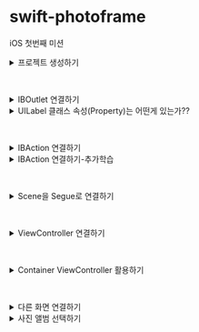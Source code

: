 # swift-photoframe
iOS 첫번째 미션

<details>
<summary>프로젝트 생성하기</summary>

## 주요 작업

- [x]  미션해결 저장소를 fork하고 clone한다.
- [x]  iOS 템플릿으로 프로젝트 생성한다.
- [x]  미션 해결하고 변경된 파일을 commit하고 원격 저장소에 push한다.
- [x]  GitHub 사이트에서 upstream 저장소에 PR 보낸다.
- [x]  PR 머지 이후 최종 버전을 로컬로 pull 가져온다.

## 학습 키워드

**Pull Request 하기 위한 과정들..**

1. Fork
2. clone, remote설정
3. branch 생성
4. 수정 작업 후 add, commit, push
5. Pull Request 생성
6. 코드리뷰, Merge Pull Reqest
7. Merge 이후 branch 삭제 및 동기화

**TabBarController :** 여러 뷰를 컨트롤러를 관리하는 컨테이너 뷰 컨트롤러

**ViewDidLoad :** 뷰의 컨트롤러가 메모리에 로드되고 난 후에 호출된다.

뷰의 로딩이 완료되었을 때, 시스템에 의해 자동으로 호출되기 때문에 초기화면을 구성하는 용도로 메서드를 주로 사용한다.

## 고민과 해결

첫 번째 Scene에 Custom Class를 ViewController지정하기
<img width="260" alt="스크린샷 2024-03-04 오후 5 04 06" src="https://github.com/joho2022/joho2022/assets/104732020/2a0f3841-bb56-4d27-9cd0-5a2cea5ff9e2">

## 결과
<img width="201" alt="스크린샷 2024-03-05 오후 12 13 33" src="https://github.com/joho2022/joho2022/assets/104732020/d189fa6c-c2ca-4561-a6a2-0508eca32d51">

## UITabBarController 와 UITabBar?
- UITabBarController
  
여러 뷰 컨트롤러를 관리하는 컨테이너 뷰 컨트롤러이다. 사용자가 탭 바의 탭을 선택하면, UITabBarController는 해당 탭에 연결된 뷰 컨트롤러의 뷰를 표시한다. ex) 사용자가 쉽게 접근할 수 있도록 하기 위해 사용한다.

- UITabBar

하나 이상의 탭 바 아이템을 표시하는 컨트롤이다. 일반적으로 하단 모서리에 위치하고, TabBar 내의 TabItem을 직접 추가, 삭제, 변경, 선택에 대한 응답을 제어하기 위해서는 delegate를 사용해야 한다.

## UITabBarController 와 UITabBar의 차이점
  UITabBarController는 탭 바 인터페이스를 가지는 컨테이너 뷰 컨트롤러이며,
  UITabBar는 단지 탭 바 UI 컴포넌트 자체를 나타내며, 탭 바 아이템의 선택과 관련된 동작은 직접 관리해야 한다.
  
  
## 관련 클래스
- UITabBarItem
탭 바에서 각 탭을 나타내는 아이템이다. 타이틀, 이미지, 선택된 이미지 등을 설정할 수 있다.

- UINavigationController
뷰 컨트롤러의 한 종류로, 네비게이션 스택 관리를 위해 사용된다.
ViewController는 계층을 이루면서 구성하고, 대표적으로 알려진 것이 NavigationController, TabBarController 이다..
 
</div>
</details>

&nbsp;

<details>
<summary>IBOutlet 연결하기</summary>

## 주요 작업

- [x]  First Scene에 있는 UILabel을 IBOutle으로 연결한다.
- [x]  연결한 아웃렛 변수에 값을 변경한다.
- [x]  firstLabel의 속성을 변경한다.

## 학습 키워드

**IBOutlet :** 스토리보드나 XIB 파일 내의 뷰와 같은 인터페이스 요소들을 코드 내의 변수나 상수에 연결할 수 있는 키워드

**Storyboard :** iOS와 macOS 앱 개발에 사용되는 시각적 도구로, Interface Builder의 일부

## 고민과 해결
<img width="260" alt="스크린샷 2024-03-05 오전 10 22 08" src="https://github.com/codesquad-members-2024/swift-photoframe/assets/104732020/dbbafe88-b152-4fcb-b275-44a6190d551f">
글자가 잘리는 현상 발생

- firstLabel.numberOfLines = 0 : 여러 줄의 텍스트를 표시할 수 있음, 현재 가로 줄을 해결해야하기 때문에 해결 안됨
- Label을 만들때 Label의 크기를 조절안해서 발생 → 크기를 조절함

## 결과
<img width="201" alt="스크린샷 2024-03-05 오후 12 13 33" src="https://github.com/joho2022/joho2022/assets/104732020/d189fa6c-c2ca-4561-a6a2-0508eca32d51">

</div>
</details>


<details>
<summary>UILabel 클래스 속성(Property)는 어떤게 있는가??</summary>

### text

레이블이 표시하는 기본 문자열, 이 속성을 통해 레이블에 표시될 텍스트를 넣을 수 있다

### **attributedText**

**NSAttributedString** 객체를 사용하여 문자열에 스타일을 적용할 수 있다.

1. example
<img width="290" alt="스크린샷 2024-03-05 오전 10 51 27" src="https://github.com/codesquad-members-2024/swift-photoframe/assets/104732020/229fdec5-8649-434e-a330-eccb35ccf35e">

```swift 
let fullText = firstLabel.text ?? ""
let attributedString = NSMutableAttributedString(string: fullText)
        
let range1 = (fullText as NSString).range(of: "KAI")
        
attributedString.addAttribute(.foregroundColor, value: UIColor.blue, range: range1)
        
let range2 = (fullText as NSString).range(of: "액자")
        
attributedString.addAttribute(.foregroundColor, value: UIColor.blue, range: range2)
firstLabel.attributedText = attributedString
```

### **textColor**

레이블 텍스트의 색상

- example
```swift
myLabel.textColor = UIColor.red

// RGB 값을 사용한 커스텀 색상
myLabel.textColor = UIColor(red: 0.1, green: 0.6, blue: 0.4, alpha: 1.0)
```

### **textAlignment**

텍스트의 수평 정렬을 결정한다.
![textAlignment](https://github.com/codesquad-members-2024/swift-photoframe/assets/104732020/8dd55150-eb03-471f-a218-c9cd3afd226e)

### **font**
```swift
// 기본 시스템 폰트 사용
firstLabel.font = UIFont.systemFont(ofSize: 40)

// 시스템 폰트 사용, 두께는 bold
firstLabel.font = UIFont.boldSystemFont(ofSize: 40)

// 시스템 폰트 사용, 두께는 semibold
firstLabel.font = UIFont.systemFont(ofSize: 40, weight: .semibold)

// 이탤릭 시스템 폰트 사용
firstLabel.font = UIFont.italicSystemFont(ofSize: 40)
```

### **lineBreakMode, lineBreakStrategy**

텍스트의 줄 바꿈 처리 방식을 결정하는 속성이다.

- **lineBreakMode**

UILabel이 여러 줄의 텍스트를 표시할 수 없을 때 줄바꿈을 결정한다.

```swift
.byWordWrapping: 단어 단위로 줄바꿈, 가장 기본적인 줄 바꿈 방식
.byCharWrapping: 문자 단위로 줄바꿈
.byClipping: 텍스트가 레이블 경계를 넘어가면 잘라낸다.
.byTruncatingHead: 텍스트의 앞부분을 생략하고 끝부분을 보여준다.
.byTruncatingTail: 텍스트의 끝부분을 생략한다.
.byTruncatingMiddle: 텍스트의 중간을 생략하고 앞뒤를 보여준다.
```

- **lineBreakStrategy**

iOS 13.0 이상에서 도입되었다. 텍스트의 줄바꿈 방식을 더 세밀하게 제어한다.
```swift
.pushOut: 가능한 한 줄바꿈을 피하여 단어들을 밀어낸다.
.hangulWordPriority: 한글 처리에 최적화된 줄바꿈을 사용한다. (주로 한글 텍스트에 적용)
.standard: 표준 줄바꿈 규칙을 사용한다.
```

### **isEnabled**

레이블이 활성화되어 있는지 여부 결정한다.

false를 설정하면 텍스트 색상이 흐려짐

## **텍스트 레이아웃**

### numberOfLines

텍스트를 표시할 최대 줄 수, 0으로 설정되면 무제한 줄을 표시할 수 있고, 텍스트의 야에 따라 높이가 조정된다

### **adjustsFontSizeToFitWidth**

속성이 true되면, 레이블의 너비에 맞춰서 텍스트 폰트크기가 자동으로 조정된다.

### **baselineAdjustment**

폰트 크기가 조정될 때 기준선의 조정방식을 결정한다.

### **minimumScaleFactor**

**adjustsFontSizeToFitWidth** 속성이 true인 경우, 텍스트 폰트 크기를 줄일 수 있는 최소 비율을 지정한다.

## 하이라이트

### highlightedTextColor

레이블의 텍스트에 적용된 강조 표시 색상

### isHighlighted

강조 표시로 레이블을 그릴지 여부를 나타내는 부울값

## 그림자

### shadowColor

텍스트의 그림자 색상

### shadowOffset

텍스트의 그림자 오프셋 (점 단위, 크기 및 방향 지정한다.)

</div>
</details>

&nbsp;

<details>
<summary>IBAction 연결하기</summary>

## 주요 작업

- [x]  IBAction을 연결하고 원하는 로직을 구현한다.
- [x]  버튼에 IBAction을 추가할 때 이벤트 종류를 학습한다.

## 학습 키워드

**IBAction : UI 요소(버튼)를 사용자가 해당 요소와 상호작용할 때 발생하는 이벤트를 코드 내의 메서드와 연결하기 위해 사용되는 키워드**

**UIButton : 사용자 상호 작용에 응답하여 사용자 지정 코드를 실행하는 컨트롤,** 

1. 사용자가 버튼을 탭할 때 특정 작업을 수행
2. 다양한 스타일 지원 (텍스트, 이미지), 
3. 상태에 따른 변화: **UIButton**은 다양한 상태(**normal**, **highlighted**, **disabled** 등)를 가진다.

## 고민과 해결

### IBOutlet 변수명 변경하는 법

마우스 우측클릭 → Refactor → Rename : @IBOutlet변수의 이름을 스토리보드와 연동을 유지한 채 변경 가능함

### IBAction 삭제 시 주의할 점

1. 코드 내 IBAction을 지워도 완벽하게 삭제되지 않음
2. IBAction을 연결한 객체를 클릭한 뒤 확인해보면 남아있는 action의 x를 눌러줘야 완벽하게 삭제가 된다.
<img width="644" alt="스크린샷 2024-03-05 오후 2 36 28" src="https://github.com/codesquad-members-2024/swift-photoframe/assets/104732020/d5a5a6d0-ed19-4088-9af4-c6ee205865f1">

    

## 결과

### Before

<img width="417" alt="스크린샷 2024-03-05 오후 2 39 05" src="https://github.com/codesquad-members-2024/swift-photoframe/assets/104732020/e864dbdb-0a81-4553-9759-41b3736be072">

### After
<img width="417" alt="스크린샷 2024-03-05 오후 2 39 13" src="https://github.com/codesquad-members-2024/swift-photoframe/assets/104732020/a6a44dd5-4487-4701-ab30-b0027f03d276">

</div>
</details>

<details>
<summary>IBAction 연결하기-추가학습</summary>

### IBAction과 IBOutlet 연결 구조

앱 실행 중 사용자의 UI 요소와의 상호 작용은 

**IBAction** 메서드를 통해 뷰에서 컨트롤러에 입력/변화를 준다.

**IBOutlet**을 통한 연결로 컨트롤러가 뷰에서 UI 요소의 상태를 업데이트한다.

### IBAction 이벤트 종류

### Did End On Exit

사용자가 텍스트 필드에서 편집을 마치고, Return 키, Done 키 등을 눌러 텍스트 필드의 편집을 종료할 때 발생

- 사용자가 로그인 폼에서 비밀번호 입력 후 Return 키를 눌러 로그인을 시도할 때 처리

### Editing Changed

텍스트 필드의 내용이 변경될 때마다 발생

사용자가 입력하는 동안 검색 결과를 필터링하거나 입력값을 검증 체크할 때 사용

### Editing Did Begin

사용자가 텍스트 필드에 터치하여 편집을 시작할 때 발생

텍스트 필드 선택 시 관련된 도움말이나 힌트를 표시할 때 사용

### Editing Did End

사용자가 텍스트 필드의 편집을 종료할 때 발생

편집이 끝난 후 입력 데이터의 검증, 텍스트 필드의 스타일을 변경할 때 사용

## **위에 4가지는 UITextField에서 사용자의 입력과 상호작용을 감지하고 처리하기 위해 사용**

### Primary Action Triggered

iOS 14이상에서 UIControlEvents에 추가된 새로운 이벤트 유형이다.

버튼을 연속해서 빠르게 여러 번 탭할 때 발생, 주로 사용자가 같은 버튼을 반복해서 누를 필요가 있을 때 사용. (숫자를 증가시키거나 감소시키는 Stepper ****컨트롤에 사용,

- **Touch Down** 이벤트가 처음 탭할 때 발생하는 반면,
- **Touch Down Repeat**은 그 이후 연속된 탭에서 발생하는 이벤트

### Touch Cancel

현재 터치가 취소되었을 때 발생 (전화나 텍스트 메시지 알림 등으로 인해 앱이 중단될 때 발생)

### Touch Down

사용자가 버튼 내부 어디에서든 터치를 시작할 때 발생

### Touch Down Repeat

사용자가 컨트롤을 길게 누르고 있을 때, **touchDown** 이벤트에 이어서 발생

### Touch Drag Enter

사용자가 버튼 외부에서 터치를 시작하고, 드래그하여 버튼 내부로 들어올 때 발생

### Touch Drag Exit

사용자가 버튼 내부에서 터치를 시작하고, 드래그하여 버튼 외부로 나갈 때 발생

### Touch Drag Outside

사용자가 버튼 내부에서 터치를 시작하고, 손가락을 들지 않은 채로 버튼 외부로 드래그할 때 발생

### Touch Up Outside

사용자가 버튼 내부에서 터치를 시작했지만, 버튼 외부에서 손가락을 떼었을 때 발생

### **valueChanged**

슬라이더, 스위치, 세그먼트 컨트롤과 같이 값이 변경될 때 발생하는 이벤트, 버튼에는 직접적으로 적용되지 않고, UIControl을 상속받은 다른 컨트롤에서 사용한다.

## 버튼에 액션을 여러개 추가할 수 있을까? ✅

<img width="300" alt="스크린샷_2024-03-05_오후_3 27 08" src="https://github.com/codesquad-members-2024/swift-photoframe/assets/104732020/2898a242-8c50-44ce-9092-778e1e62ec3a">

## 여러 버튼을 동시에 하나의 액션에 연결할 수 있을까?✅
<img width="670" alt="스크린샷 2024-03-05 오후 4 07 11" src="https://github.com/codesquad-members-2024/swift-photoframe/assets/104732020/9464c3ad-1d72-4eca-a9e3-73f351a373ce">

</div>
</details>

&nbsp;

<details>
<summary>Scene을 Segue로 연결하기</summary>

## 주요 작업

- [x]  새로운 Scene을 추가하고, Segue로 연결하기
- [x]  Segue에 액션에 있는 여러 항목들의 효과를 비교하며 학습하기

## 학습 키워드

<img width="521" alt="UIStructure" src="https://github.com/codesquad-members-2024/be-chess/assets/104732020/aa9eb0d3-1c8e-47ac-b42e-29249253a830">

### UIScreen

물리적인 화면의 속성을 나타낸다.

iOS 디바이스는 하나이상의 화면을 가질 수 있고, 기본 디스플레이와 외부 디스플레이처럼 각 화면은 UIScreen 객체로 표현된다.

### UIWindowScene

iOS13부터 도입되어 앱의 UI 인스턴스를 나타낸다.

하나의 앱이 여러개의 UIWindowScene을 가질 수 있따.

### UIWindow

앱의 콘텐츠를 담는 컨테이너,

하나 이상의 UIView를 포함한다. 사용자 인터페이스의 배경을 제공한다.

### UIView

화면에 표시되는 모든 시각적 요소의 기본 클래스

버튼, 텍스트 라벨, 이미지 등등.. 모든 UI컴포넌트는 UIView를 상속받아 구현된다.

**Scene :** 앱의 특정 화면 또는 뷰 컨트롤러의 인스턴스를 시각적으로 표현한다. 즉 사용자 인터페이스의 구조를 시각적으로 구성한 것

**Segue :** 뷰 컨트롤러 간의 화면전환

## 고민과 해결

## Segue에 액션에 있는 여러 항목들은 어떤 효과가 있는가?

### 모달

사용자에게 일시적으로 집중을 요구하는 컨텐츠를 표시할 때 사용한다.

### show(push)

UINavigationController에서 사용된다. 목적지 뷰 컨트롤러가 네비게이션 스택에 푸시된다.

네비게이션 바가 있을 경우, 자동으로 ‘뒤로’버튼이 제공되어 이전화면으로 돌아갈 수 있다.

→ 현재는 NavigationController가 아니기 때문에 모달형식으로 표시된다.

### show Detail

원래 화면을 Master, 새 화면을 Detail로 표시한다.

→ 아이폰에서는 똑같아 보이지만 아이패드에서는 화면이 둘로 분할돼서 보이게 된다.

### Present Modally

모달형식으로 표시된다. 원래화면은 새화면 뒤에 존재한다.

### Popover Presentation

아이패드에서 팝업창을 띄운다.

→ 아이폰에서는 show Detail처럼 의미가 없다.

## 결과
<img width="558" alt="스크린샷 2024-03-06 오후 12 54 38" src="https://github.com/codesquad-members-2024/be-chess/assets/104732020/99a8ab46-aaa0-48b9-9876-9a9b82842ff6">

</div>
</details>

&nbsp;

<details>
<summary>ViewController 연결하기</summary>

## 🎯주요 작업

- [x]  ViewController 역할과 동작 방식 학습
- [x]  ViewController 콜백  함수 역할과 실행순서 학습
- [x]  ViewController와 Scene 연결
- [x]  Segue를 제거하고 다음 화면을 보여줄 때 코드구현

## 📚학습 키워드
![다운로드](https://github.com/codesquad-members-2024/swift-photoframe/assets/104732020/1bcc76a9-1b97-4a77-8049-4db1cd47adc1)

### View LifeCycle : 뷰 컨트롤러의 생성부터 소멸까지의 생명주기

### loadView()

뷰 컨트롤러가 관리하는 뷰가 로드되는 단계, 직접 호출하는 경우는 거의 없다

### viewDidLoad()

뷰의 로딩이 완료된 후 호출된다. 뷰의 초기 설정을 구성하는데 사용,

이 시점에 뷰의 계층구조가 메모리에 로드되었지만, 아직 화면에 나타나지 않은 상태

### viewWillAppear

뷰 컨트롤러의 뷰가 뷰 계층에 추가되고 화면에 보이기 직전에 호출한다.

뷰의 크기 조정, 데이터 새로고침 등이 이루어질 수 있다.

### viewDidAppear

뷰 컨트롤러의 뷰가 뷰 계층에 추가되어 화면에 나타난 직후 호출된다.

애니메이션을 시작하거나, 뷰가 나타난 후 필요한 작업을 수행할 때 사용

### viewWillDisappear

뷰 컨트롤러의 뷰가 뷰 계층에서 사라지기 직전에 호출된다.

이 시점에서 작업을 정리하거나, 키보드를 숨기는 등의 작업을 수행할 때 사용

### viewDidDisappear

뷰 컨트롤러의 뷰가 뷰 계층에서 사라지고 화면에서 사라진 직후 호출된다.

### ViewController : iOS 앱에서 화면의 기본단위의 “뷰”를 관리하는 역할

UIKit프레임워크의 중심적인 역할을 하는 클래스 중 하나,

사용자 인터페이스의 화면을 담당,

즉, UIViewController는 하나 이상의 뷰(UIView 객체)를 관리하며, 이 뷰들은 사용자와의 상호작용을 처리하고 데이터를 표시

## 💻결과
![step5](https://github.com/codesquad-members-2024/swift-photoframe/assets/104732020/5d36290c-a85f-4edc-88d4-a85164da2634)
<img width="702" alt="스크린샷 2024-03-07 오전 7 29 28" src="https://github.com/codesquad-members-2024/swift-photoframe/assets/104732020/7e1be3e0-9760-4e4c-b063-c45ba203dc12">

## 📚추가학습

## 뷰 컨트롤러와 관련된…

### viewController 역할

- 뷰 계층 관리한다
- 뷰를 관리하면서 필요한 데이터 사이 매개체이다
- 화면 전체의 사용자 상호작용과 리소스를 관리한다
- 화면 사이즈, 회전에 대해 대응한다.

root view controller는 화면을 가득 채우는 것!!!!!!!

### MVC (Model View Controller)

디자인 패턴, 애플리케이션을 세 가지 구성요소로 나눠 관리한다.

- Model : 데이터와 비즈니스 담당
- View : 사용자 인터페이스 담당
- Controller : 모델과 뷰 사이의 상호작용 - ViewController는 여기에 담당

### Scene

메뉴, 게임 플레이, 점수 화면처럼 사용자에게 보여지는 하나의 화면

## UIScene

iOS13에 도입됨. Scene의 생명주기를 관리하는 클래스라고 생각, UIScene을 사용함으로

앱은 여러개의 독립적인 Scene을 사용할 수 있음
![b8139742d00d42ac54ef57499fb91db1](https://github.com/codesquad-members-2024/swift-photoframe/assets/104732020/2a666d45-8f37-4d85-bd10-de6c6995e2be)

ex ) iPadOS의 Split View와 같은 고급 멀티태스킹 기능

### UIWindowScene

UIScene의 서브클래스

하나의 앱이 여러개의 UIWindowScene을 가질 수 있다. 그리고 하나 이상의 윈도우(Window)를 관리하는 데 특화된 클래스

멀티 윈도우 환경에서 각 윈도우의 생명 주기와 관련된 이벤트를 처리

### Window

보통 아무 그려지는 것이 없고, 검정색 바탕, 그위에 rootViewController가 윈도우를 가득채우는 역할

## System View Controllers

애플은 View Controller를 자주 사용하라고 권장한다

이때, 개발자가 자주 사용하는 표준 사용자 인터페이스를 쉽게 구현할 수 있도록, 일관된 사용자 경험을 제공하기 위해 iOS 시스템에 의해 사전에 디자인되고 구현된 컨트롤러이다.

## Segue를 제거하고 다음 화면을 보여줄 때 코드로 보여주는 방법.. 3가지가 있음

1. ViewController의 view 바꿔치기
    1. ViewController의 view를 바꿔치는 방법은 메모리 overflow 위험이 있기 때문에 좋은 방법이 아니다.
2. ViewController가 다른 ViewController를 호출(present)
<img width="857" alt="스크린샷 2024-03-07 오후 1 17 56" src="https://github.com/codesquad-members-2024/swift-photoframe/assets/104732020/b6c368fe-6edc-4faf-b4ac-880ccdf40939">

3. NavigationViewController 사용하여 화면 전환(push)

</div>
</details>

&nbsp;

<details>
<summary>Container ViewController 활용하기</summary>

## 🎯주요 작업

- [x]  네비게이션 컨트롤러를 Embed시켜서 동작

## 📚학습 키워드

### **ViewController Container**

직접 무언가를 보여주는 역할이 아니며, 뷰 컨트롤러 간에 부모-자식 관계를 형성하여 자식을 관리하는 역할을 하는 뷰 뷰컨트롤러이다.

즉, viewController Container가 Content View Controller들을 관리하는 것으로 하나의 개념으로 생각한다.

UIKit에서 기본적으로 제공하는 System Container View Controller들이 있다.

- UITabBarController
- UINavigationController

### **TabBarController**

 화면 하단에 위치한 탭 바를 통해 사용자는 다양한 섹션(뷰 컨트롤러) 사이를 쉽게 전환할 수 있다.

소셜 미디어 앱의 예시) 홈 피드,  검색 기능,  프로필 설정

### **NavigationController**

계층적인 콘텐츠 구조, 뷰 컨트롤러를 스택에 넣고(pop and push) 빼는 방식으로 관리. 

화면 상단의 네비게이션 바를 통해 사용자는 현재 위치를 확인하고 이전 화면으로 돌아갈 수 있다.

결론…

- **UITabBarController:** 앱의 주요 섹션 간의 전환을 위해 사용
- **UINavigationController:** 각 섹션 내의 상세 내용이나 추가 단계로 이동을 관리하기 위해 사용

## 💻고민과 해결

### 내비게이션 컨트롤러가 있을 경우와 없을 경우 화면 전환 동작이 어떻게 다른지, 화면들 포함관계가 있는지에 대해..

### 네비게이션 컨트롤러가 있는 경우 ✅
<img width="403" alt="스크린샷 2024-03-07 오후 5 05 30" src="https://github.com/codesquad-members-2024/swift-photoframe/assets/104732020/1694a273-07a7-4e52-b306-d08c6f0dc586">

하나 이상의 뷰 컨트롤러를 계층적으로 관리하게 된다. 

사용하게 되면 뷰 컨트롤러들이 스택으로 쌓이게 된다.

- 사용자가 새로운 화면으로 이동하면 뷰 컨트롤러가 스택의 맨위에 push
- 사용자가 이전 화면으로 이동하면 뷰 컨트롤러가 스택에서 pop → 화면이 사라짐

네비게이션 바를 통해 자동으로 ‘뒤로’버튼이 제공되고, 사용자가 계층적인 콘텐츠 구조를 쉽게 파악이 가능하다.

### 네비게이션 컨트롤러가 없는 경우 ❌
<img width="403" alt="스크린샷 2024-03-07 오후 5 05 42" src="https://github.com/codesquad-members-2024/swift-photoframe/assets/104732020/83f7c28e-1fb9-4174-9567-3ca95460c404">

계층적인 구조가 아닌, 설정화면이나 로그인 화면처럼 사용자가 임시로 방문하는 화면에 주로 사용한다.

모달 형식으로 표시되고 뷰 컨트롤러는 이전 화면의 위에 오버레이 형태로 표시된다.

overlay: 뷰 원본의 공간을 기준으로 그 위에 새로운 뷰를 중첩하여 쌓는 기능을 하는 수식어

각각의 모달은 독립적인 관계이다.

화면은 present(_:animated:completion:)메서드, dismiss(animated:completion:) 메서드통해 동작한다.

## 🤔결과
![ContainerViewController](https://github.com/codesquad-members-2024/swift-photoframe/assets/104732020/6cb8ea16-1672-4c1b-9493-9d32f59bb133)

## 📚추가학습

## 뷰컨트롤러 컨테이너는 또 어떤 클래스가 있는가?

### UISplitViewController
<img width="590" alt="ui-split-view-overview~dark@2x" src="https://github.com/codesquad-members-2024/swift-photoframe/assets/104732020/0e8b344c-9e8c-4fd0-a0a0-c7e2a8fa634f">

iPad / 화면을 두 영역으로 나누어서, 마스터/디테일 인터페이스를 구현

예시) 한쪽에는 목록, 다른 한쪽에는 세부 정보

SplitView는 Navigation Controller들에 담겨있는 child view controller들을 감싸고 있다.

만약 Navigation Controller 없이 child View controller를 SplitView에 연결하면, SplitView가 알아서 Navigation Controller를 생성!!

### **UIPageViewController**

사용자가 좌우로 스와이프하여 페이지 간을 전환할 수 있는 인터페이스를 제공

페이지 기반의 콘텐츠나 연속된 데이터 컬렉션을 보여줄 때 사용한다. ( 각 페이지는 뷰 컨트롤러로 관리)

## 내비게이션 컨트롤러 관련 메서드가 왜 push / pop 인가?

네비게이션 컨트롤러는 스택의 동작 방식으로 작동된다. 

스택은 LIFO( Last in First Out)으로 마지막 추가된 항목이 가장 먼저 제거되는 원리로 유래되어서 관련의 메서드가 push, pop이다.

</div>
</details>

&nbsp;

<details>
<summary>다른 화면 연결하기</summary>

## 🎯주요 작업

- [x]  탭바에 Second Scene을 설정
- [x]  UIImageView를 추가해서 원하는 이미지 표시
- [x]  Xcode 프로젝트에 앱 번들 리소스 추가

## 📚학습 키워드

### **Bundle Resource**
<img width="898" alt="스크린샷 2024-03-08 오전 10 08 39" src="https://github.com/codesquad-members-2024/swift-photoframe/assets/104732020/02b910da-824e-4f3e-bb2b-0ab23cf4e1b0">

변경되지 않는 파일들이며, 앱이 실행될 때 읽을 수 있다.

### **UIImageView**

 이미지를 화면에 표시하는 뷰. 

이 뷰는 내부적으로 하나의 `UIImage`를 관리

## 💻고민과 해결

### 파일 추가할 때 **Copy items if needed 하는 이유**

파일을 복사하여 추가하는 옵션

옵션 없이 추가하면 프로젝트 폴더에 복사되지 않고, 원본의 레퍼런스를 참조하게 되므로, 꼭꼭꼭 체크하기!!

### Create groups
<img width="311" alt="스크린샷 2024-03-07 오후 7 10 29" src="https://github.com/codesquad-members-2024/swift-photoframe/assets/104732020/26b1f750-bd41-4c86-83d9-8ece6ddf4cb9">

1. Finder에서 폴더 내에 파일을 추가해도 프로젝트 폴더 내에서 반영이 안된다.
2. Finder에서 폴더의 이름을 변경해도 프로젝트 내에서 폴더가 남아있다. (내부 파일은 사용 못함)
3. Finder내에서 폴더를 삭제해서 프로젝트 내 폴더는 남아있다. (내부 파일은 사용 못함)
4. 대부분의 Xcode 프로젝트에서 권장되는 방식

### **Create folder references**
<img width="311" alt="스크린샷 2024-03-07 오후 7 10 45" src="https://github.com/codesquad-members-2024/swift-photoframe/assets/104732020/ece4e7d9-caaa-42d6-a1c1-661f0033b875">

1. Finder의 폴더에 일대일 맵핑이 된다. (변경 내역이 반영된다.)
2. Finder에서 폴더 내에 파일을 추가하면 프로젝트 폴더 내에도 파일이 추가된다. 
3. Finder에서 폴더의 이름을 변경하면 프로젝트 내에서 폴더가 삭제된다.
4. Finder에서 폴더를 삭제하면 프로젝트 내에서도 폴더가 삭제된다.

🤔결과

![다른 화면 연결하기](https://github.com/codesquad-members-2024/swift-photoframe/assets/104732020/9fd5cd55-4b37-4f42-a491-f0df0ff93d53)

## 📚추가학습

### UIImageView 와 UIImage 클래스는 각각 어떤 역할을 담당하나요!!??!!?

**UIImageView**는 내부적으로 하나의 **UIImage**를 관리하는 뷰

**UIImage**는 이미지 데이터를 나타내는 객체

```swift
let imageView = UIImageView(frame: CGRect(x: 0, y: 0, width: 100, height: 100))
imageView.image = UIImage(named: "example")
```

이미지 뷰 속성들…

- Scale To Fill
- Aspect Fit
- Aspect Fill
- Top, Bottom, Left, Right…
1. **Scale**은 가로x세로 비율을 유지하지 않는다
2. **Aspect**는 비율을 유지한다.
3. Fill은 단어 뜻 그대로여백을 남기지 않고 모두 "채운다".
4. . **Fit**은 영역안에 이미지를 "맞춘다".

</div>
</details>

<details>
<summary>사진 앨범 선택하기</summary>

## 🎯주요 작업

- [x]  원하는 뷰를 앞-뒤로 배치하기
- [x]  ImagePickerController 역할학습, 원하는 사진 불러오기

## 📚학습 키워드

### **UIImagePickerController**

카메라나 앨범을 통해 이미지를 선택할 때 사용하는 컨트롤러, 

- 즉석에서 촬영한 사진
- 앨범에 저장된 사진
- 앨범에 저장된 동영상 와 같이 선택해서 가져온다

위의 기능들은 컨트롤러 내부에서 소스 유형을 설정할 수 있다.

실행할 때는 화면을 전환하는 방식을 사용함

- why? UIViewController를 상속받은 컨트롤러이기 때문에

### Delegate를 활용함.

앨범에서 사진을 가져오면, 가져온 이미지를 델리게이트로 지정된 객체에 메소드 호출을 통해 인자 값으로 전달

→ 앱은 전달받은 결과를 사용할 수 있다.

![image](https://github.com/codesquad-members-2024/swift-photoframe/assets/104732020/bcb4ad19-faaf-41a7-a6e2-f633f52b14fa)

2가지 소스 유형이 deprecated

### iOS 14이상부터 PHPicker View Controller를 권장한다.

iOS 14에서 새로 추가됨

UIImagePickerController와 같이 이미지와 비디오를 선택하는 기능을 제공하는 것이 동일하지만, 더 유연하게 사용이 가능하다.

-> multiselect / zoom in or out / search 기능 제공

## 💻고민과 해결

카메라 롤: 앨범이라고 생각

### 권한 설정 info.plist

 **UIImagePickerController**

- 앨범에 접근할려면..
    
    `NSPhotoLibraryUsageDescription` ****를 Info.plist 추가
    
    → iOS11부터 유저가 선택한 사진에 대해서는, 유저가 선택이라는 명시적인 행동을 하기 때문에, 별도의 권한 허용 과정없이 앱에게 전달된다.
    
- 카메라를 사용할려면 …
    
    `NSCameraUsageDescription` 를 Info.plist 추가
    

**PHPickerViewController**

앨범에서 사진이나 비디오를 선택할 때 권한 요청 없이 사용할 수 있지만, 카메라 기능을 제공을 안한다. why? 

→ iOS 14 이상에서 도입된 새로운 사진 선택기, 애플리케이션에 사진 앨범 접근 권한을 요청하지 않아도 되도록 설계되었기 때문에

### info에 권한설정을 안했는데 앨범이 들어가지는 이유

```swift
@IBAction func selectButtonTouched(_ sender: Any) {
        let picker = UIImagePickerController()
        picker.sourceType = .photoLibrary
        
        self.present(picker, animated: false)
    }
```

유저가 사진을 선택하기 전에, 전체 사진에 대한 권한을 앱에게 넘기는 것에 대해 마찰이라고 애플이 생각함.

iOS11부터 UIImagePickerController의 개인정보 및 권한부분을 개편함.

 유저가 선택한 사진에 대해서는, 유저가 선택이라는 명시적인 행동을 하기 때문에, 별도의 권한 허용 과정없이 앱에게 전달된다.

### **UINavigationControllerDelegate채택하는 이유??**

<img width="462" alt="스크린샷 2024-03-08 오후 12 47 02" src="https://github.com/codesquad-members-2024/swift-photoframe/assets/104732020/5ac6237d-525b-4e83-88a1-086eb468d91a">

UIImagePickerController가 내부적으로 UINavigationController를 사용하기 때문이다.

UIImagePickerController의 델리게이트를 올바르게 작동하기 위해

실제로 UINavigationControllerDelegate의 메서드들을 구현할 필요는 없지만, 프로토콜 채택은 필요

🤔결과

![마지지막막](https://github.com/codesquad-members-2024/swift-photoframe/assets/104732020/86acf019-dbd6-4c3f-8564-5b5dc04268bb)

## 📚추가학습

### 시스템 컨트롤러들에 대한 델리게이트(Delegate)와 프로토콜(Protocol) 상관 관계

만약에 Textfield에 무엇이 입력되었는지 실시간으로 알 수 있는 방법은?

→ 사용자가 버튼하나 누를때마다 반응이 일어나도록 조건문과 스위치문을 쓸 것인가? 🙅‍♂️

바로 delegate가 필요한 것 ‼️ → 사용자의 필요에 맞추어 여러가지 메서드를 가지고 있다.

### protocol

기능을 구현하는 것이 아닌, 선언만 한다.

### delegate

클래스나 구조체가 특정 작업을 직접 처리하는 것이 아니라, delegate객체에게 이를 처리하도록 요청한다.

## 결론

delegate로 동작할 객체는 시스템 컨트롤러가 정의한 델리게이트 프로토콜을 채택하여 필요한 메서드를 구현한다.

이 과정을 통해 시스템 컨트롤러는 델리게이트 객체에게 작업을 위임할 수 있는 것이다.

</div>
</details>
